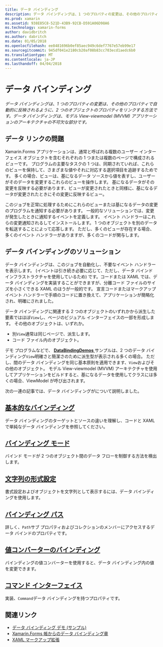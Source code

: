 ```yaml
---
title: データ バインディング
description: データ バインディングは、1 つのプロパティの変更は、その他のプロパティで自動的に反映されるように、2 つのオブジェクトのプロパティをリンクする方法です。 データ バインディングは、モデル View-viewmodel (MVVM) アプリケーションのアーキテクチャの不可欠な部分です。
ms.prod: xamarin
ms.assetid: 938E85C8-521D-43B9-92CB-D591A06D98A6
ms.technology: xamarin-forms
author: davidbritch
ms.author: dabritch
ms.date: 01/05/2018
ms.openlocfilehash: ee8481696b0ef85aec949c6def7767e57eb99e17
ms.sourcegitcommit: 945df041e2180cb20af08b83cc703ecd1aedc6b0
ms.translationtype: MT
ms.contentlocale: ja-JP
ms.lasthandoff: 04/04/2018
---
```

# <a name="data-binding"></a>データ バインディング

_データ バインディングは、1 つのプロパティの変更は、その他のプロパティで自動的に反映されるように、2 つのオブジェクトのプロパティをリンクする方法です。データ バインディングは、モデル View-viewmodel (MVVM) アプリケーションのアーキテクチャの不可欠な部分です。_

## <a name="the-data-linking-problem"></a>データ リンクの問題

Xamarin.Forms アプリケーションは、通常と呼ばれる複数のユーザー インターフェイス オブジェクトを含むそれぞれの 1 つまたは複数のページで構成される*ビュー*です。 プログラムの主要なタスクの 1 つは、同期されていれば、これらのビューを保持して、さまざまな値やそれに対応する選択項目を追跡するためです。 多くの場合、ビューは、基になるデータ ソースから値を表すし、ユーザーがそのデータを変更するこれらのビューを操作します。 基になるデータがその変更を反映する必要があります、ビューが変更されたときと同様に、基になるデータが変更されたときにその変更に反映するビュー。

このジョブを正常に処理するためにこれらのビューまたは基になるデータの変更のプログラムを通知する必要があります。 一般的なソリューションでは、変更が発生したときに通知するイベントを定義します。 イベント ハンドラーはこれらの変更通知されるしてインストールします。 1 つのオブジェクトを別のデータを転送することによって応答します。 ただし、多くのビューが存在する場合、多くのイベント ハンドラーがありますが、多くのコードが関与します。

## <a name="the-data-binding-solution"></a>データ バインディングのソリューション

データ バインディングは、このジョブを自動化し、不要なイベント ハンドラーを表示します。 (イベントは引き続き必要に応じて、ただし、データ バインド インフラストラクチャを使用しているため) です。コードまたは XAML では、データ バインディングを実装することができますが、分離コード ファイルのサイズを小さくできる XAML のほうが一般的です。 宣言コードまたはマークアップ イベント ハンドラーで手順のコードに置き換えて、アプリケーションが簡略化され、明確にされました。

データ バインディングに関連する 2 つのオブジェクトのいずれかから派生した要素ではほぼ`View`し、ページのビジュアル インターフェイスの一部を形成します。 その他のオブジェクトは、いずれか。

- 別`View`通常は同じページで、派生します。
- コード ファイル内のオブジェクト。

デモ プログラムなどで、 [ **DataBindingDemos** ](https://developer.xamarin.com/samples/xamarin-forms/DataBindingDemos/)サンプルは、2 つのデータ バインディング`View`明確さと簡潔さのために派生型が表示される多くの場合。 ただし、間のデータ バインディングを同じ基本原則を適用できます、`View`およびその他のオブジェクト。 モデル View-viewmodel (MVVM) アーキテクチャを使用してアプリケーションをビルドすると、基になるデータを使用してクラスには多くの場合、ViewModel が呼び出されます。

次の一連の記事では、データ バインディングがについて説明しました。

## <a name="basic-bindingsbasic-bindingsmd"></a>[基本的なバインディング](basic-bindings.md)

データ バインディングのターゲットとソースの違いを理解し、コードと XAML で単純なデータ バインディングを参照してください。

## <a name="binding-modebinding-modemd"></a>[バインディング モード](binding-mode.md)

バインド モードが 2 つのオブジェクト間のデータ フローを制御する方法を検出します。

## <a name="string-formattingstring-formattingmd"></a>[文字列の形式設定](string-formatting.md)

書式設定およびオブジェクトを文字列として表示するには、データ バインディングを使用します。

## <a name="binding-pathbinding-pathmd"></a>[バインディング パス](binding-path.md)

詳しく、`Path`サブ プロパティおよびコレクションのメンバーにアクセスするデータ バインドのプロパティです。

## <a name="binding-value-convertersconvertersmd"></a>[値コンバーターのバインディング](converters.md)

バインディングの値コンバーターを使用すると、データ バインディング内の値を変更できます。

## <a name="the-command-interfacecommandingmd"></a>[コマンド インターフェイス](commanding.md)

実装、`Command`データ バインディングを持つプロパティです。



## <a name="related-links"></a>関連リンク

- [データ バインディング デモ (サンプル)](https://developer.xamarin.com/samples/xamarin-forms/DataBindingDemos/)
- [Xamarin.Forms 帳からのデータ バインディング章](~/xamarin-forms/creating-mobile-apps-xamarin-forms/summaries/chapter16.md)
- [XAML マークアップ拡張](~/xamarin-forms/xaml/markup-extensions/index.md)
